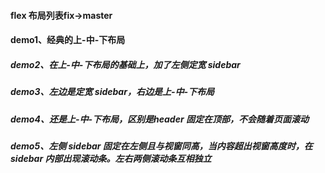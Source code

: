 #### flex 布局列表fix->master
#### demo1、经典的上-中-下布局
##### demo2、在上-中-下布局的基础上，加了左侧定宽 sidebar
##### demo3、左边是定宽 sidebar，右边是上-中-下布局
##### demo4、还是上-中-下布局，区别是header 固定在顶部，不会随着页面滚动
##### demo5、左侧 sidebar 固定在左侧且与视窗同高，当内容超出视窗高度时，在 sidebar 内部出现滚动条。左右两侧滚动条互相独立
